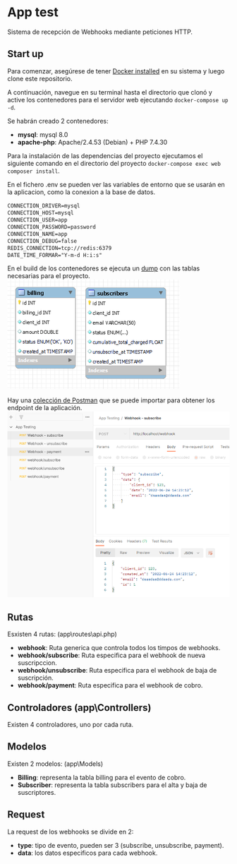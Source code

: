 # App test
Sistema de recepción de Webhooks mediante peticiones HTTP.

## Start up

Para comenzar, asegúrese de tener [Docker installed](https://docs.docker.com/docker-for-mac/install/) en su sistema y luego clone este repositorio.

A continuación, navegue en su terminal hasta el directorio que clonó y active los contenedores para el servidor web ejecutando `docker-compose up -d`.

Se habrán creado 2 contenedores:
- **mysql**: mysql 8.0
- **apache-php**: Apache/2.4.53 (Debian) + PHP 7.4.30

Para la instalación de las dependencias del proyecto ejecutamos el siguiente comando en el directorio del proyecto `docker-compose exec web composer install`.

En el fichero .env se pueden ver las variables de entorno que se usarán en la aplicacion, como la conexion a la base de datos.
```
CONNECTION_DRIVER=mysql
CONNECTION_HOST=mysql
CONNECTION_USER=app
CONNECTION_PASSWORD=password
CONNECTION_NAME=app
CONNECTION_DEBUG=false
REDIS_CONNECTION=tcp://redis:6379
DATE_TIME_FORMAR="Y-m-d H:i:s"
```

En el build de los contenedores se ejecuta un [dump](https://github.com/palatinum/app-testing/blob/master/build/mysql/dump.sql) con las tablas necesarias para el proyecto.
![schema database](https://github.com/palatinum/app-testing/blob/master/database_schema.PNG)


Hay una [colección de Postman](https://github.com/palatinum/app-testing/blob/master/App%20Testing.postman_collection.json) que se puede importar para obtener los endpoint de la aplicación.
![schema database](https://github.com/palatinum/app-testing/blob/master/postman.PNG)

## Rutas
Esxisten 4 rutas: (app\routes\api.php)
- **webhook**: Ruta generica que controla todos los timpos de webhooks.
- **webhook/subscribe**: Ruta especifica para el webhook de nueva suscripccion.
- **webhook/unsubscribe**: Ruta especifica para el webhook de baja de suscripción.
- **webhook/payment**: Ruta especifica para el webhook de cobro.

## Controladores (app\Controllers)
Existen 4 controladores, uno por cada ruta.

## Modelos
Existen 2 modelos: (app\Models)
- **Billing**: representa la tabla billing para el evento de cobro.
- **Subscriber**: representa la tabla subscribers para el alta y baja de suscriptores.

## Request
La request de los webhooks se divide en 2:
- **type**: tipo de evento, pueden ser 3 (subscribe, unsubscribe, payment).
- **data**: los datos especificos para cada webhook.
